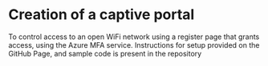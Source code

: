 # Creation of a captive portal
To control access to an open WiFi network using a register page that grants access, using the Azure MFA service.
Instructions for setup provided on the GitHub Page, and sample code is present in the repository
